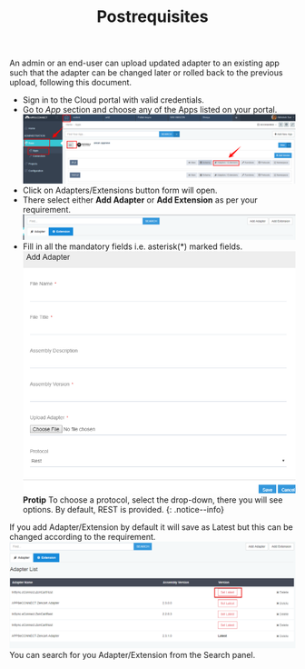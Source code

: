 ﻿---
title: "Postrequisites"
toc: true
tag: developers
category: "SDK"
menus: 
    sdk:
        title: "Postrequisite"
        weight: 7
        icon: fa fa-file-word-o
        identifier: sdkpostrequisite
---
An admin or an end-user can upload updated adapter to an existing app such that the adapter can be changed later or rolled back to the previous upload, following this document.

* Sign in to the Cloud portal with valid credentials.
* Go to *App* section and choose any of the Apps listed on your portal.    
![Upload Adapter](/staticfiles/sdk-references/media/upload-adapter.png)  
* Click on Adapters/Extensions button form will open.  
* There select either **Add Adapter** or **Add Extension** as per your requirement.    
![Search Adapter](/staticfiles/sdk-references/media/search-adapter.png)  
* Fill in all the mandatory fields i.e. asterisk(*) marked fields.  
![Adapter Details](/staticfiles/sdk-references/media/adapter-details.png)  
**Protip**
To choose a protocol, select the drop-down, there you will see options. By default, REST is provided.
{: .notice--info}

If you add Adapter/Extension by default it will save as Latest but this can be changed according to the requirement.   
![Update Latest Adapter](/staticfiles/sdk-references/media/update-latest-adapter.png)  
You can search for you Adapter/Extension from the Search panel.